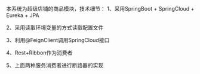 本系统为超级店铺的商品模块，技术细节：
1、采用SpringBoot + SpringCloud + Eureka + JPA

2、采用读取环境变量的方式读取配置文件

3、利用@FeignClient调用SpringCloud接口

4、Rest+Ribbon作为消费者

5、上面两种服务消费者进行断路器的实现





